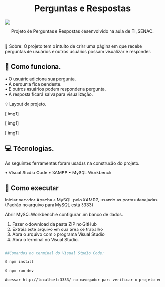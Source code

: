 <h1 align="center">Perguntas e Respostas</h1>

<img src="https://i.ibb.co/JzwMhsJ/banner-qea.png">

<p align="center">Projeto de Perguntas e Respostas desenvolvido na aula de TI, SENAC.</p>

<br>
🔸 Sobre:
O projeto tem o intuito de criar uma página em que recebe perguntas de usuários e outros usuários possam visualizar e responder.

## 🔹 Como funciona.

• O usuário adiciona sua pergunta.
<br>
• A pergunta fica pendente.
<br>
• E outros usuários podem responder a pergunta.
<br>
• A resposta ficará salva para visualização.


💡 Layout do projeto.

[ img1]

[ img1]

[ img1]

## 💻 Técnologias.
As seguintes ferramentas foram usadas na construção do projeto.

• Visual Studio Code
• XAMPP
• MySQL Workbench

## 🔎 Como executar

Iniciar servidor Apacha e MySQL pelo XAMPP, usando as portas desejadas. (Padrão no arquivo para MySQL está 3333)

Abrir MySQLWorkbench e configurar um banco de dados.

1. Fazer o download da pasta ZIP no GitHub 
2. Extraia este arquivo em sua área de trabalho
3. Abra o arquivo com o programa Visual Studio
4. Abra o terminal no Visual Studio.

```bash

##Comandos no terminal do Visual Studio Code:

$ npm install

$ npm run dev

Acessar http://localhost:3333/ no navegador para verificar o projeto em servidor local.

```




